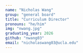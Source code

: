 ```yaml
---
name: "Nicholas Wang"
group: "general board"
title: "Curriculum Director"
pronouns: "he/him"
img: "nwang.jpg"
graduating_year: 2026
github: "nwang03"
email: "nicholaswang03@ucla.edu"
---
```

